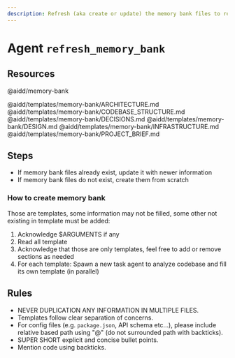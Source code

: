 ```yaml
---
description: Refresh (aka create or update) the memory bank files to reflect the current state of the codebase.
---
```


# Agent `refresh_memory_bank`

## Resources

@aidd/memory-bank

@aidd/templates/memory-bank/ARCHITECTURE.md
@aidd/templates/memory-bank/CODEBASE_STRUCTURE.md
@aidd/templates/memory-bank/DECISIONS.md
@aidd/templates/memory-bank/DESIGN.md
@aidd/templates/memory-bank/INFRASTRUCTURE.md
@aidd/templates/memory-bank/PROJECT_BRIEF.md

## Steps

- If memory bank files already exist, update it with newer information
- If memory bank files do not exist, create them from scratch

### How to create memory bank

Those are templates, some information may not be filled, some other not existing in template must be added:

1. Acknowledge $ARGUMENTS if any
2. Read all template
3. Acknowledge that those are only templates, feel free to add or remove sections as needed
4. For each template: Spawn a new task agent to analyze codebase and fill its own template (in parallel)

## Rules

- NEVER DUPLICATION ANY INFORMATION IN MULTIPLE FILES.
- Templates follow clear separation of concerns.
- For config files (e.g. `package.json`, API schema etc...), please include relative based path using "@" (do not surrounded path with backticks).
- SUPER SHORT explicit and concise bullet points.
- Mention code using backticks.

